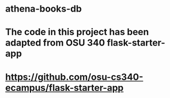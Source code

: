 # athena-books-db
# The code in this project has been adapted from OSU 340 flask-starter-app
# https://github.com/osu-cs340-ecampus/flask-starter-app